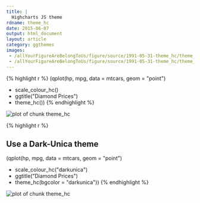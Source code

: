 ```yaml
---
title: |
  Highcharts JS theme
rdname: theme_hc
date: 2015-06-07
output: html_document
layout: article
category: ggthemes
images:
 - /allYourFigureAreBelongToUs/figure/source/1991-05-31-theme_hc/theme_hc-1.png
 - /allYourFigureAreBelongToUs/figure/source/1991-05-31-theme_hc/theme_hc-2.png
---
```





{% highlight r %}
(qplot(hp, mpg, data = mtcars, geom = "point")
+ scale_colour_hc()
+ ggtitle("Diamond Prices")
+ theme_hc())
{% endhighlight %}

![plot of chunk theme_hc](/allYourFigureAreBelongToUs/figure/source/1991-05-31-theme_hc/theme_hc-1.png) 

{% highlight r %}
## Use a Dark-Unica theme
(qplot(hp, mpg, data = mtcars, geom = "point")
+ scale_colour_hc("darkunica")
+ ggtitle("Diamond Prices")
+ theme_hc(bgcolor = "darkunica"))
{% endhighlight %}

![plot of chunk theme_hc](/allYourFigureAreBelongToUs/figure/source/1991-05-31-theme_hc/theme_hc-2.png) 
